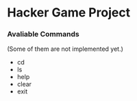 # Hacker Game Project

### Avaliable Commands
(Some of them are not implemented yet.)
 - cd 
 - ls
 - help
 - clear
 - exit 
 
 